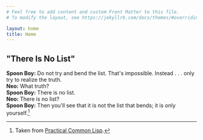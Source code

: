 ```yaml
---
# Feel free to add content and custom Front Matter to this file.
# To modify the layout, see https://jekyllrb.com/docs/themes/#overriding-theme-defaults

layout: home
title: Home
---
```


## **"There Is No List"**

**Spoon Boy:** Do not try and bend the list. That's impossible. Instead . . . only try to realize the truth.  
**Neo:** What truth?  
**Spoon Boy:** There is no list.  
**Neo:** There is no list?  
**Spoon Boy:** Then you'll see that it is not the list that bends; it is only yourself.[^1]

[^1]: Taken from [Practical Common Lisp](http://gigamonkeys.com/book).
